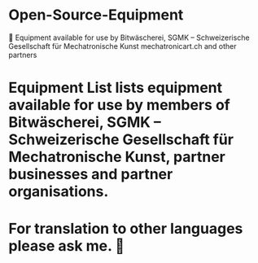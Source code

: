 # Open-Source-Equipment
🙂 Equipment available for use by Bitwäscherei, SGMK – Schweizerische Gesellschaft für Mechatronische Kunst mechatronicart.ch and other partners

# Equipment List lists equipment available for use by members of Bitwäscherei, SGMK – Schweizerische Gesellschaft für Mechatronische Kunst, partner businesses and partner organisations.

# For translation to other languages please ask me. 🙂
